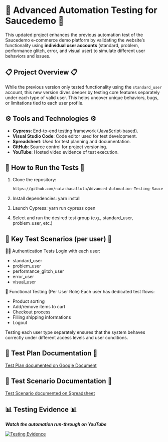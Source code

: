 # 🌟 **Advanced Automation Testing for Saucedemo** 🌟

This updated project enhances the previous automation test of the Saucedemo e-commerce demo platform by validating the website’s functionality using **individual user accounts** (standard, problem, performance glitch, error, and visual user) to simulate different user behaviors and issues.

## 📋 **Project Overview** 📋

While the previous version only tested functionality using the `standard_user` account, this new version dives deeper by testing core features separately under each type of valid user. This helps uncover unique behaviors, bugs, or limitations tied to each user profile.

## ⚙️ **Tools and Technologies** ⚙️
- **Cypress**: End-to-end testing framework (JavaScript-based).
- **Visual Studio Code**: Code editor used for test development.
- **Spreadsheet**: Used for test planning and documentation.
- **GitHub**: Source control for project versioning.
- **YouTube**: Hosted video evidence of test execution.

## 🚀 **How to Run the Tests** 🚀
1. Clone the repository:

   ```bash
   https://github.com/natashacallula/Advanced-Automation-Testing-Saucedemo
2. Install dependencies: yarn install
3. Launch Cypress: yarn run cypress open
4. Select and run the desired test group (e.g., standard_user, problem_user, etc.)

## 🧪 **Key Test Scenarios (per user)** 🧪
🧑‍💼 Authentication Tests
Login with each user:
   - standard_user
   - problem_user
   - performance_glitch_user
   - error_user
   - visual_user
     
🛒 Functional Testing (Per User Role)
Each user has dedicated test flows:
- Product sorting
- Add/remove items to cart
- Checkout process
- Filling shipping informations
- Logout

Testing each user type separately ensures that the system behaves correctly under different access levels and user conditions.

## 📁 **Test Plan Documentation** 📁 
  [Test Plan documented on Google Document](https://docs.google.com/document/d/1zBmVjJvIW17-U6QTMFy7qCXKVVHix6I3/edit?usp=sharing&ouid=100639890315581854970&rtpof=true&sd=true)

## 📄 **Test Scenario Documentation** 📄
  [Test Scenario documented on Spreadsheet](https://docs.google.com/spreadsheets/d/1XI9BbrBrG3_k5f7qBq3_p8uTzB1vGkT8mXo9e61RnfE/edit?usp=sharing)

## 📊 **Testing Evidence** 📊
***Watch the automation run-through on YouTube***

[![Testing Evidence](https://img.youtube.com/vi/joFs1QI4HTU/0.jpg)](https://www.youtube.com/watch?v=L7t6LzmR1Sk)
